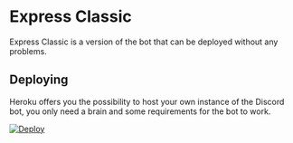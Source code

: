 # Express Classic

Express Classic is a version of the bot that can be deployed without any problems.

## Deploying

Heroku offers you the possibility to host your own instance of the Discord bot, you only need a brain and some requirements for the bot to work.

[![Deploy](https://www.herokucdn.com/deploy/button.svg)](https://heroku.com/deploy?template=https://github.com/ItzLightyHD/Express/tree/classic)
